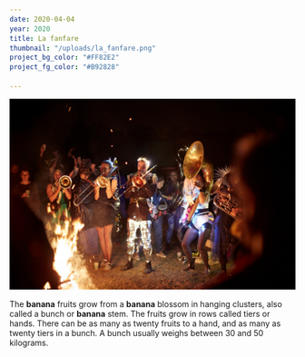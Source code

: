 ```yaml
---
date: 2020-04-04
year: 2020
title: La fanfare
thumbnail: "/uploads/la_fanfare.png"
project_bg_color: "#FF82E2"
project_fg_color: "#B92828"

---
```


![](/uploads/la_fanfare.jpg)

The **banana** fruits grow from a **banana** blossom in hanging clusters, also called a bunch or **banana** stem. The fruits grow in rows called tiers or hands. There can be as many as twenty fruits to a hand, and as many as twenty tiers in a bunch. A bunch usually weighs between 30 and 50 kilograms.
